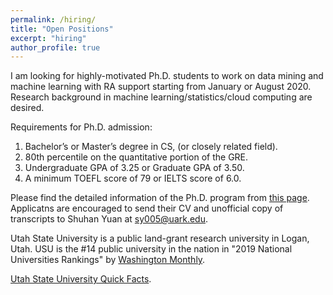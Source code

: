 ```yaml
---
permalink: /hiring/
title: "Open Positions"
excerpt: "hiring"
author_profile: true
---
```


I am looking for highly-motivated Ph.D. students to work on data mining and machine learning with RA support starting from January or August 2020. Research background in machine learning/statistics/cloud computing are desired.

Requirements for Ph.D. admission:
1. Bachelor’s or Master’s degree in CS, (or closely related field).
2. 80th percentile on the quantitative portion of the GRE.
3. Undergraduate GPA of 3.25 or Graduate GPA of 3.50.
4. A minimum TOEFL score of 79 or IELTS score of 6.0.

Please find the detailed information of the Ph.D. program from [this page](https://cs.usu.edu/students/graduate/phd/index). Applicatns are encouraged to send their CV and unofficial copy of transcripts to Shuhan Yuan at sy005@uark.edu.

Utah State University is a public land-grant research university in Logan, Utah. USU is the #14 public university in the nation in "2019 National Universities Rankings" by [Washington Monthly](https://washingtonmonthly.com/2019college-guide/national). 

[Utah State University Quick Facts](http://www.usu.edu/about/at-a-glance/).
